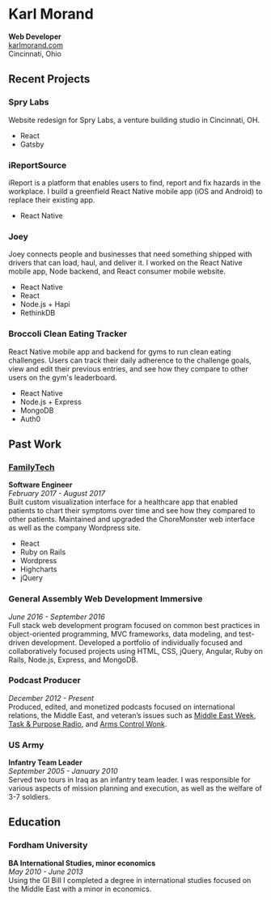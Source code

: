 # Karl Morand

**Web Developer**  
[karlmorand.com](https://karlmorand.com/)  
Cincinnati, Ohio

## Recent Projects

### Spry Labs

Website redesign for Spry Labs, a venture building studio in Cincinnati, OH.

- React
- Gatsby

### iReportSource

iReport is a platform that enables users to find, report and fix hazards in the workplace. I build a greenfield React Native mobile app (iOS and Android) to replace their existing app.

- React Native

### Joey

Joey connects people and businesses that need something shipped with drivers that can load, haul, and deliver it. I worked on the React Native mobile app, Node backend, and React consumer mobile website.

- React Native
- React
- Node.js + Hapi
- RethinkDB

### Broccoli Clean Eating Tracker

React Native mobile app and backend for gyms to run clean eating challenges. Users can track their daily adherence to the challenge goals, view and edit their previous entries, and see how they compare to other users on the gym's leaderboard.

- React Native
- Node.js + Express
- MongoDB
- Auth0

## Past Work

### [FamilyTech](http://familytech.com/)

**Software Engineer**  
_February 2017 - August 2017_  
Built custom visualization interface for a healthcare app that enabled patients to chart their symptoms over time and see how they compared to other patients. Maintained and upgraded the ChoreMonster web interface as well as the company Wordpress site.

- React
- Ruby on Rails
- Wordpress
- Highcharts
- jQuery

### General Assembly Web Development Immersive

_June 2016 - September 2016_  
Full­ stack web development program focused on common best practices in object­-oriented programming, MVC frameworks, data modeling, and test­-driven development. Developed a portfolio of individually focused and collaboratively focused projects using HTML, CSS, jQuery, Angular, Ruby on Rails, Node.js, Express, and MongoDB.

### Podcast Producer

_December 2012 - Present_  
Produced, edited, and monetized podcasts focused on international relations, the Middle East, and veteran’s issues such as [Middle East Week](http://middleeastweek.org/), [Task & Purpose Radio](http://taskandpurpose.com/podcasts/), and [Arms Control Wonk](https://itunes.apple.com/us/podcast/arms-control-wonk/id872594726?mt=2).

### US Army

**Infantry Team Leader**  
_September 2005 - January 2010_  
Served two tours in Iraq as an infantry team leader. I was responsible for various aspects of mission planning and execution, as well as the welfare of 3-7 soldiers.

## Education

### Fordham University

**BA International Studies, minor economics**  
_May 2010 - June 2013_  
Using the GI Bill I completed a degree in international studies focused on the Middle East with a minor in economics.

